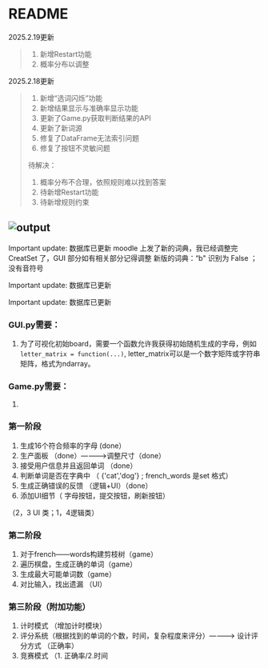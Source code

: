 # README
2025.2.19更新
> 1. 新增Restart功能
> 2. 概率分布以调整

2025.2.18更新
> 1. 新增“选词闪烁”功能
> 2. 新增结果显示与准确率显示功能
> 3. 更新了Game.py获取判断结果的API
> 4. 更新了新词源
> 5. 修复了DataFrame无法索引问题
> 6. 修复了按钮不灵敏问题
>    
> 待解决：
> 1. 概率分布不合理，依照规则难以找到答案
> 2. 待新增Restart功能
> 3. 待新增规则约束

![output](https://github.com/user-attachments/assets/efb35051-56bb-4be1-807b-1c77ebe8e63a)
------

Important update: 数据库已更新
  moodle 上发了新的词典，我已经调整完 CreatSet 了，GUI 部分如有相关部分记得调整
  新版的词典：“b" 识别为 False ； 没有音符号

Important update: 数据库已更新

Important update: 数据库已更新




### GUI.py需要：
1. 为了可视化初始board，需要一个函数允许我获得初始随机生成的字母，例如`letter_matrix = function(...)`, letter_matrix可以是一个数字矩阵或字符串矩阵，格式为ndarray。

### Game.py需要：
1. 
### 第一阶段

1. 生成16个符合频率的字母 (done）
2. 生产面板 （done）————>调整尺寸（done）
4. 接受用户信息并且返回单词 （done）
5. 判断单词是否在字典中 （ {'cat','dog'} ; french_words 是set 格式）
6. 生成正确错误的反馈 （逻辑+UI）（done）
7. 添加UI细节（ 字母按钮，提交按钮，刷新按钮）

（2，3 UI 类；1，4逻辑类）

### 第二阶段

1. 对于french——words构建剪枝树（game）
2. 遍历棋盘，生成正确的单词（game）
3. 生成最大可能单词数（game）
4.  对比输入，找出遗漏 （UI）

### 第三阶段（附加功能）

1. 计时模式 （增加计时模块）
2. 评分系统（根据找到的单词的个数，时间，复杂程度来评分）————> 设计评分方式 （正确率）
3. 竞赛模式 （1. 正确率/2.时间
